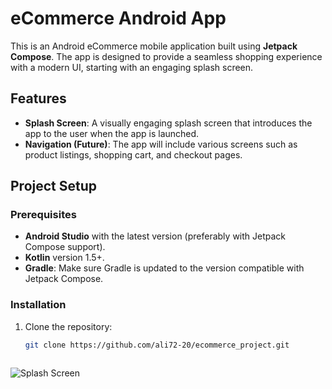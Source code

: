 # eCommerce Android App

This is an Android eCommerce mobile application built using **Jetpack Compose**. The app is designed to provide a seamless shopping experience with a modern UI, starting with an engaging splash screen. 

## Features

- **Splash Screen**: A visually engaging splash screen that introduces the app to the user when the app is launched.
- **Navigation (Future)**: The app will include various screens such as product listings, shopping cart, and checkout pages.

## Project Setup

### Prerequisites

- **Android Studio** with the latest version (preferably with Jetpack Compose support).
- **Kotlin** version 1.5+.
- **Gradle**: Make sure Gradle is updated to the version compatible with Jetpack Compose.

### Installation

1. Clone the repository:
   ```bash
   git clone https://github.com/ali72-20/ecommerce_project.git



![Splash Screen](images/splash_image.png)
